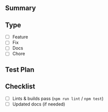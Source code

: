 ## Summary
<!-- What does this change do? -->

## Type
- [ ] Feature
- [ ] Fix
- [ ] Docs
- [ ] Chore

## Test Plan
<!-- Commands / screenshots -->

## Checklist
- [ ] Lints & builds pass (`npm run lint` / `npm test`)
- [ ] Updated docs (if needed)
